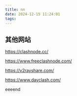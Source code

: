 ```yaml
---
title: nn
date: 2024-12-15 11:24:01
tags:
---
```






## 其他网站

https://clashnode.cc/

https://www.freeclashnode.com/

https://v2rayshare.com/

https://www.dayclash.com/




eeeend
